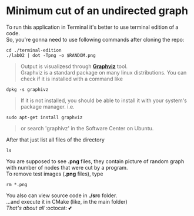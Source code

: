 # Minimum cut of an undirected graph
To run this application in Terminal it's better to use terminal edition of a code.\
So, you're gonna need to use following commands after cloning the repo:
```Terminal
cd ./terminal-edition
./lab02 | dot -Tpng -o $RANDOM.png
```
> Output is visualizesd through [**Graphviz**](https://www.graphviz.org/) tool.\
> Graphviz is a standard package on many linux distributions. You can check if it is installed with a command like 
```Terminal 
dpkg -s graphivz
```
> If it is not installed, you should be able to install it with your system's package manager. i.e. 
```Terminal 
sudo apt-get install graphviz
```
> or search 'graphivz' in the Software Center on Ubuntu.

After that just list all files of the directory
```Terminal
ls
```
You are supposed to see **.png** files, they contain picture of random graph with number of nodes that were cut by a program.\
To remove test images (**.png** files), type
```Terminal
rm *.png
```
You also can view source code in **./src** folder.\
...and execute it in CMake (like, in the main folder)\
*That's about all* :octocat: :two_hearts:

